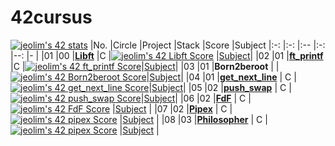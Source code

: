 # 42cursus
[![jeolim's 42 stats](https://badge42.vercel.app/api/v2/cl7ri80tg00060gjulxlz05v0/stats?cursusId=21&coalitionId=87)](https://github.com/JaeSeoKim/badge42)
|No.	|Circle	|Project							|Stack    |Score   |Subject
|:-:  |:-:    |:--								  |:-:		  |--:      |-    |
|01	  |00     |[**Libft**](./libft)	|C		    |[![jeolim's 42 Libft Score](https://badge42.vercel.app/api/v2/cl7ri80tg00060gjulxlz05v0/project/2645017)](https://github.com/JaeSeoKim/badge42)                        |[Subject](./libft/resource/Libft.pdf)|
|02	  |01     |[**ft_printf**](./ft_printf)	|C		|[![jeolim's 42 ft_printf Score](https://badge42.vercel.app/api/v2/cl7ri80tg00060gjulxlz05v0/project/2665998)](https://github.com/JaeSeoKim/badge42)|[Subject](./ft_printf/resource/ft_printf.pdf)|
|03	  |01     |**Born2beroot**    |		      |[![jeolim's 42 Born2beroot Score](https://badge42.vercel.app/api/v2/cl7ri80tg00060gjulxlz05v0/project/2724898)](https://github.com/JaeSeoKim/badge42)|[Subject](./resource/Born2beroot.pdf)|
|04	  |01     |[**get_next_line**](./get_next_line)  |	C       |[![jeolim's 42 get_next_line Score](https://badge42.vercel.app/api/v2/cl7ri80tg00060gjulxlz05v0/project/2767875)](https://github.com/JaeSeoKim/badge42)|[Subject](./get_next_line/resource/get_next_line.pdf)|
|05	  |02     |[**push_swap**](https://github.com/42jeolim/Push_Swap)  |	C       |[![jeolim's 42 push_swap Score](https://badge42.vercel.app/api/v2/cl7ri80tg00060gjulxlz05v0/project/2934545)](https://github.com/JaeSeoKim/badge42)|[Subject](https://github.com/42jeolim/Push_Swap/blob/main/push_swap/resource/pushswap.pdf)|
|06   |02     |[**FdF**](https://github.com/42jeolim/FdF) | C |[![jeolim's 42 FdF Score](https://badge42.vercel.app/api/v2/cl7ri80tg00060gjulxlz05v0/project/2945466)](https://github.com/JaeSeoKim/badge42) |[Subject](https://github.com/42jeolim/FdF/blob/main/resource/FDF.pdf) |
|07   |02     |[**Pipex**](https://github.com/42jeolim/Pipex) | C |[![jeolim's 42 pipex Score](https://badge42.vercel.app/api/v2/cl7ri80tg00060gjulxlz05v0/project/2946137)](https://github.com/JaeSeoKim/badge42) |[Subject](https://github.com/42jeolim/Pipex/tree/main/resource) |
|08   |03     |[**Philosopher**](https://github.com/42jeolim/Philosophers) | C |[![jeolim's 42 pipex Score](https://badge42.vercel.app/api/v2/cl7ri80tg00060gjulxlz05v0/project/2946137)](https://github.com/JaeSeoKim/badge42) |[Subject](https://github.com/42jeolim/Pipex/tree/main/resource) |
